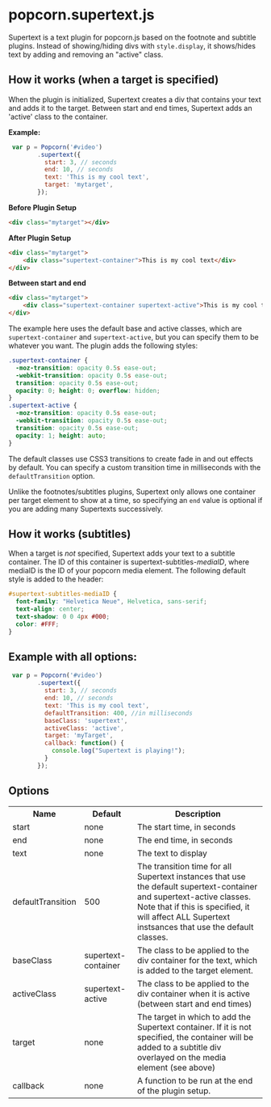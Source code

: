 popcorn.supertext.js
====================

Supertext is a text plugin for popcorn.js based on the footnote and subtitle plugins. Instead of showing/hiding divs with `style.display`, it shows/hides text by adding and removing an "active" class.

How it works (when a target is specified)
-------------
When the plugin is initialized, Supertext creates a div that contains your text and adds it to the target. Between start and end times, Supertext adds an 'active' class to the container.

**Example:**
```javascript
 var p = Popcorn('#video')
        .supertext({
          start: 3, // seconds
          end: 10, // seconds
          text: 'This is my cool text',
          target: 'mytarget',
        });
```
**Before Plugin Setup**
```html
<div class="mytarget"></div>
```
**After Plugin Setup**
```html
<div class="mytarget">
	<div class="supertext-container">This is my cool text</div>
</div>
```
**Between start and end**
```html
<div class="mytarget">
	<div class="supertext-container supertext-active">This is my cool text</div>
</div>
```
The example here uses the default base and active classes, which are `supertext-container` and `supertext-active`, but you can specify them to be whatever you want. The plugin adds the following styles:

```css
.supertext-container { 
  -moz-transition: opacity 0.5s ease-out;
  -webkit-transition: opacity 0.5s ease-out;
  transition: opacity 0.5s ease-out;
  opacity: 0; height: 0; overflow: hidden;
}
.supertext-active { 
  -moz-transition: opacity 0.5s ease-out;
  -webkit-transition: opacity 0.5s ease-out;
  transition: opacity 0.5s ease-out;
  opacity: 1; height: auto;
}
```

The default classes use CSS3 transitions to create fade in and out effects by default. You can specify a custom transition time in milliseconds with the `defaultTransition` option.

Unlike the footnotes/subtitles plugins, Supertext only allows one container per target element to show at a time, so specifying an `end` value is optional if you are adding many Supertexts successively.

How it works (subtitles)
-------------
When a target is *not* specified, Supertext adds your text to a subtitle container. The ID of this container is supertext-subtitles-*mediaID*, where mediaID is the ID of your popcorn media element. The following default style is added to the header:
```css
#supertext-subtitles-mediaID { 
  font-family: "Helvetica Neue", Helvetica, sans-serif;
  text-align: center;
  text-shadow: 0 0 4px #000;
  color: #FFF;
}
```

Example with all options:
-------------
```javascript
 var p = Popcorn('#video')
        .supertext({
          start: 3, // seconds
          end: 10, // seconds
          text: 'This is my cool text',
          defaultTransition: 400, //in milliseconds
          baseClass: 'supertext',
          activeClass: 'active',
          target: 'myTarget',
          callback: function() {
            console.log("Supertext is playing!");
          }
        });
```

Options
-------------
<table>
  <tr>
    <th>Name</th><th>Default</th><th>Description</th>
  </tr>
  <tr>
    <td>start</td><td>none</td><td>The start time, in seconds</td>
  </tr>
  <tr>
    <td>end</td><td>none</td><td>The end time, in seconds</td>
  </tr>
  <tr>
    <td>text</td><td>none</td><td>The text to display</td>
  </tr>
  <tr>
    <td>defaultTransition</td><td>500</td><td>The transition time for all Supertext instances that use the default supertext-container and supertext-active classes. Note that if this is specified, it will affect ALL Supertext instsances that use the default classes.</td>
  </tr>
  <tr>
    <td>baseClass</td><td>supertext-container</td><td>The class to be applied to the div container for the text, which is added to the target element.</td>
  </tr>
  <tr>
    <td>activeClass</td><td>supertext-active</td><td>The class to be applied to the div container when it is active (between start and end times)</td>
  </tr>
  <tr>
    <td>target</td><td>none</td><td>The target in which to add the Supertext container. If it is not specified, the container will be added to a subtitle div overlayed on the media element (see above)</td>
  </tr>
   <tr>
    <td>callback</td><td>none</td><td>A function to be run at the end of the plugin setup.</td>
  </tr>
</table>